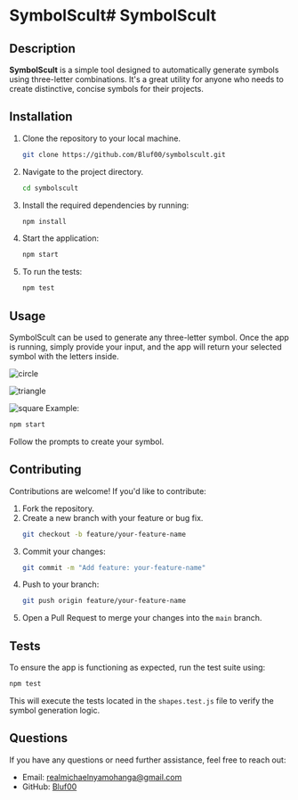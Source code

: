 # SymbolScult# SymbolScult

## Description
**SymbolScult** is a simple tool designed to automatically generate symbols using three-letter combinations. It's a great utility for anyone who needs to create distinctive, concise symbols for their projects.

## Installation
1. Clone the repository to your local machine.
   ```bash
   git clone https://github.com/Bluf00/symbolscult.git
   ```
2. Navigate to the project directory.
   ```bash
   cd symbolscult
   ```
3. Install the required dependencies by running:
   ```bash
   npm install
   ```
4. Start the application:
   ```bash
   npm start
   ```
5. To run the tests:
   ```bash
   npm test
   ```

## Usage
SymbolScult can be used to generate any three-letter symbol. Once the app is running, simply provide your input, and the app will return your selected symbol with the letters inside.

![circle](https://github.com/user-attachments/assets/0544a05c-036b-47f4-9c0e-23047eee6a27)

![triangle](https://github.com/user-attachments/assets/db5f2589-c86c-4808-9553-cd83146ea471)

![square](https://github.com/user-attachments/assets/f4b7679d-f4b7-483e-b646-95b4ccb9d3c5)
Example:
```bash
npm start
```

Follow the prompts to create your symbol.

## Contributing
Contributions are welcome! If you'd like to contribute:
1. Fork the repository.
2. Create a new branch with your feature or bug fix.
   ```bash
   git checkout -b feature/your-feature-name
   ```
3. Commit your changes:
   ```bash
   git commit -m "Add feature: your-feature-name"
   ```
4. Push to your branch:
   ```bash
   git push origin feature/your-feature-name
   ```
5. Open a Pull Request to merge your changes into the `main` branch.

## Tests
To ensure the app is functioning as expected, run the test suite using:
```bash
npm test
```
This will execute the tests located in the `shapes.test.js` file to verify the symbol generation logic.

## Questions
If you have any questions or need further assistance, feel free to reach out:
- Email: [realmichaelnyamohanga@gmail.com](mailto:realmichaelnyamohanga@gmail.com)
- GitHub: [Bluf00](https://github.com/Bluf00)


